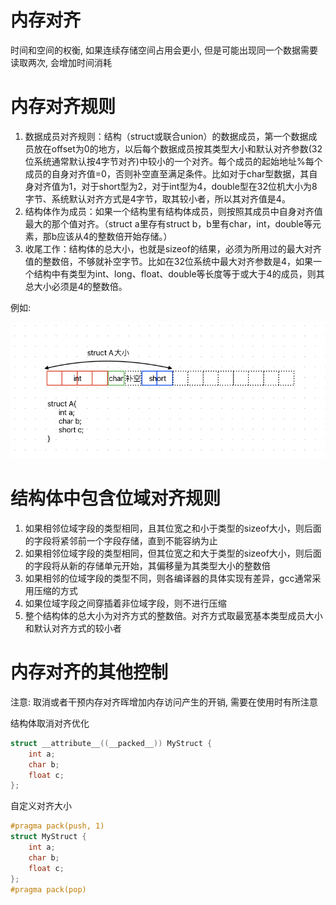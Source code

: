 # 内存对齐

时间和空间的权衡, 如果连续存储空间占用会更小, 但是可能出现同一个数据需要读取两次, 会增加时间消耗

# 内存对齐规则

1. 数据成员对齐规则：结构（struct或联合union）的数据成员，第一个数据成员放在offset为0的地方，以后每个数据成员按其类型大小和默认对齐参数(32位系统通常默认按4字节对齐)中较小的一个对齐。每个成员的起始地址%每个成员的自身对齐值=0，否则补空直至满足条件。比如对于char型数据，其自身对齐值为1，对于short型为2，对于int型为4，double型在32位机大小为8字节、系统默认对齐方式是4字节，取其较小者，所以其对齐值是4。
2. 结构体作为成员：如果一个结构里有结构体成员，则按照其成员中自身对齐值最大的那个值对齐。（struct a里存有struct b，b里有char，int，double等元素，那b应该从4的整数倍开始存储。）
3. 收尾工作：结构体的总大小，也就是sizeof的结果，必须为所用过的最大对齐值的整数倍，不够就补空字节。比如在32位系统中最大对齐参数是4，如果一个结构中有类型为int、long、float、double等长度等于或大于4的成员，则其总大小必须是4的整数倍。

例如:

![image-20230822150244054](img/内存对齐/image-20230822150244054.png)

# 结构体中包含位域对齐规则

1. 如果相邻位域字段的类型相同，且其位宽之和小于类型的sizeof大小，则后面的字段将紧邻前一个字段存储，直到不能容纳为止
2. 如果相邻位域字段的类型相同，但其位宽之和大于类型的sizeof大小，则后面的字段将从新的存储单元开始，其偏移量为其类型大小的整数倍
3. 如果相邻的位域字段的类型不同，则各编译器的具体实现有差异，gcc通常采用压缩的方式
4. 如果位域字段之间穿插着非位域字段，则不进行压缩
5. 整个结构体的总大小为对齐方式的整数倍。对齐方式取最宽基本类型成员大小和默认对齐方式的较小者



# 内存对齐的其他控制

注意: 取消或者干预内存对齐晖增加内存访问产生的开销, 需要在使用时有所注意

结构体取消对齐优化

```c
struct __attribute__((__packed__)) MyStruct {
    int a;
    char b;
    float c;
};
```

自定义对齐大小

```c
#pragma pack(push, 1)
struct MyStruct {
    int a;
    char b;
    float c;
};
#pragma pack(pop)
```

